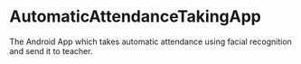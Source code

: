 # AutomaticAttendanceTakingApp
The  Android App which takes automatic attendance using facial recognition and send it to teacher.
